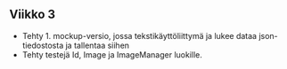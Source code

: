 ## Viikko 3
- Tehty 1. mockup-versio, jossa tekstikäyttöliittymä ja lukee dataa json-tiedostosta ja tallentaa siihen
- Tehty testejä Id, Image ja ImageManager luokille.
